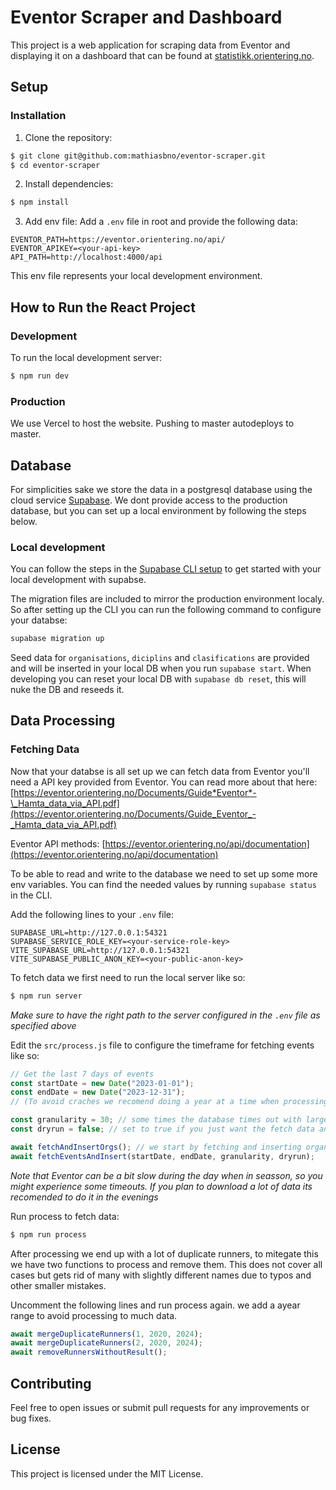 # Eventor Scraper and Dashboard

This project is a web application for scraping data from Eventor and displaying it on a dashboard that can be found at [statistikk.orientering.no](https://statistikk.orientering.no/).

## Setup

### Installation

1. Clone the repository:

```bash
$ git clone git@github.com:mathiasbno/eventor-scraper.git
$ cd eventor-scraper

```

2. Install dependencies:

```bash
$ npm install
```

3. Add env file:
   Add a `.env` file in root and provide the following data:

```.env
EVENTOR_PATH=https://eventor.orientering.no/api/
EVENTOR_APIKEY=<your-api-key>
API_PATH=http://localhost:4000/api
```

This env file represents your local development environment.

## How to Run the React Project

### Development

To run the local development server:

```bash
$ npm run dev
```

### Production

We use Vercel to host the website. Pushing to master autodeploys to master.

## Database

For simplicities sake we store the data in a postgresql database using the cloud service [Supabase](https://supabase.com/). We dont provide access to the production database, but you can set up a local environment by following the steps below.

### Local development

You can follow the steps in the [Supabase CLI setup](https://supabase.com/docs/guides/local-development/cli/getting-started) to get started with your local development with supabse.

The migration files are included to mirror the production environment localy. So after setting up the CLI you can run the following command to configure your databse:

```bash
supabase migration up
```

Seed data for `organisations`, `diciplins` and `clasifications` are provided and will be inserted in your local DB when you run `supabase start`. When developing you can reset your local DB with `supabase db reset`, this will nuke the DB and reseeds it.

## Data Processing

### Fetching Data

Now that your databse is all set up we can fetch data from Eventor you'll need a API key provided from Eventor. You can read more about that here: [https://eventor.orientering.no/Documents/Guide*Eventor*-\_Hamta_data_via_API.pdf](https://eventor.orientering.no/Documents/Guide_Eventor_-_Hamta_data_via_API.pdf)

Eventor API methods: [https://eventor.orientering.no/api/documentation](https://eventor.orientering.no/api/documentation)

To be able to read and write to the database we need to set up some more env variables.
You can find the needed values by running `supabase status` in the CLI.

Add the following lines to your `.env` file:

```
SUPABASE_URL=http://127.0.0.1:54321
SUPABASE_SERVICE_ROLE_KEY=<your-service-role-key>
VITE_SUPABASE_URL=http://127.0.0.1:54321
VITE_SUPABASE_PUBLIC_ANON_KEY=<your-public-anon-key>
```

To fetch data we first need to run the local server like so:

```bash
$ npm run server
```

_Make sure to have the right path to the server configured in the `.env` file as specified above_

Edit the `src/process.js` file to configure the timeframe for fetching events like so:

```js
// Get the last 7 days of events
const startDate = new Date("2023-01-01");
const endDate = new Date("2023-12-31");
// (To avoid craches we recomend doing a year at a time when processing)

const granularity = 30; // some times the database times out with larger granularities when there are big races being processed from Eventor. Adjust granularity accordingly
const dryrun = false; // set to true if you just want the fetch data and not insert it into the database

await fetchAndInsertOrgs(); // we start by fetching and inserting organisations in case there are nre once since last import
await fetchEventsAndInsert(startDate, endDate, granularity, dryrun);
```

_Note that Eventor can be a bit slow during the day when in seasson, so you might experience some timeouts. If you plan to download a lot of data its recomended to do it in the evenings_

Run process to fetch data:

```bash
$ npm run process
```

After processing we end up with a lot of duplicate runners, to mitegate this we have two functions to process and remove them. This does not cover all cases but gets rid of many with slightly different names due to typos and other smaller mistakes.

Uncomment the following lines and run process again. we add a ayear range to avoid processing to much data.

```js
await mergeDuplicateRunners(1, 2020, 2024);
await mergeDuplicateRunners(2, 2020, 2024);
await removeRunnersWithoutResult();
```

## Contributing

Feel free to open issues or submit pull requests for any improvements or bug fixes.

## License

This project is licensed under the MIT License.
